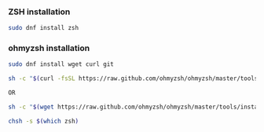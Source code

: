### ZSH installation
```bash
sudo dnf install zsh
```
### ohmyzsh installation
```bash
sudo dnf install wget curl git

sh -c "$(curl -fsSL https://raw.github.com/ohmyzsh/ohmyzsh/master/tools/install.sh)"

OR

sh -c "$(wget https://raw.github.com/ohmyzsh/ohmyzsh/master/tools/install.sh -O -)"

chsh -s $(which zsh)
```